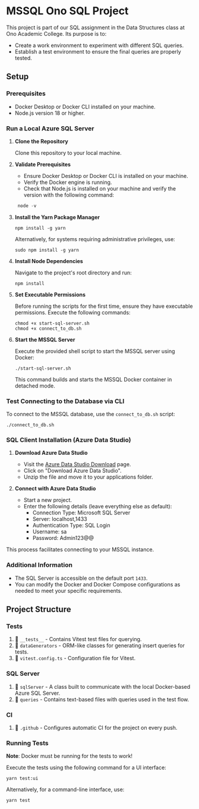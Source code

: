 # MSSQL Ono SQL Project

This project is part of our SQL assignment in the Data Structures class at Ono Academic College. Its purpose is to:
- Create a work environment to experiment with different SQL queries.
- Establish a test environment to ensure the final queries are properly tested.

## Setup

### Prerequisites

- Docker Desktop or Docker CLI installed on your machine.
- Node.js version 18 or higher.

### Run a Local Azure SQL Server

1. **Clone the Repository**

   Clone this repository to your local machine.

2. **Validate Prerequisites**
   - Ensure Docker Desktop or Docker CLI is installed on your machine.
   - Verify the Docker engine is running.
   - Check that Node.js is installed on your machine and verify the version with the following command:
   ```js
    node -v
   ```
   
3. **Install the Yarn Package Manager**
    ```shell
   npm install -g yarn
    ```
   Alternatively, for systems requiring administrative privileges, use:
    ```shell
   sudo npm install -g yarn
    ```
   
4. **Install Node Dependencies**

   Navigate to the project's root directory and run:
   ```
   npm install
   ```
5. **Set Executable Permissions**

   Before running the scripts for the first time, ensure they have executable permissions. Execute the following commands:
   ```
   chmod +x start-sql-server.sh
   chmod +x connect_to_db.sh
   ```

6. **Start the MSSQL Server**

   Execute the provided shell script to start the MSSQL server using Docker:
   ```
   ./start-sql-server.sh
   ```

   This command builds and starts the MSSQL Docker container in detached mode.

### Test Connecting to the Database via CLI

To connect to the MSSQL database, use the `connect_to_db.sh` script:

```
./connect_to_db.sh
```

### SQL Client Installation (Azure Data Studio)
1. **Download Azure Data Studio**
   - Visit the [Azure Data Studio Download](https://learn.microsoft.com/en-us/azure-data-studio/download-azure-data-studio) page.
   - Click on "Download Azure Data Studio".
   - Unzip the file and move it to your applications folder.

2. **Connect with Azure Data Studio**
   - Start a new project.
   - Enter the following details (leave everything else as default):
     - Connection Type: Microsoft SQL Server
     - Server: localhost,1433
     - Authentication Type: SQL Login
     - Username: sa
     - Password: Admin123@@

This process facilitates connecting to your MSSQL instance.

### Additional Information

- The SQL Server is accessible on the default port `1433`.
- You can modify the Docker and Docker Compose configurations as needed to meet your specific requirements.

## Project Structure

### Tests
1. 📁  `__tests__` - Contains Vitest test files for querying.
2. 📁 `dataGenerators` - ORM-like classes for generating insert queries for tests.
3. 📄 `vitest.config.ts` - Configuration file for Vitest.

### SQL Server
1. 📁 `sqlServer` - A class built to communicate with the local Docker-based Azure SQL Server.
2. 📁 `queries` - Contains text-based files with queries used in the test flow.

### CI
1. 📁 `.github` - Configures automatic CI for the project on every push.

### Running Tests
**Note**: Docker must be running for the tests to work!

Execute the tests using the following command for a UI interface:
```shell
yarn test:ui
```
Alternatively, for a command-line interface, use:
```shell
yarn test
```
